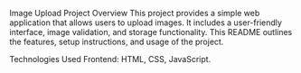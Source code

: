 Image Upload Project
Overview
This project provides a simple web application that allows users to upload images. It includes a user-friendly interface, image validation, and storage functionality. This README outlines the features, setup instructions, and usage of the project.


Technologies Used
Frontend: HTML, CSS, JavaScript. 


